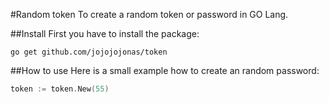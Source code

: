 #Random token
To create a random token or password in GO Lang.

##Install
First you have to install the package:
```console
go get github.com/jojojojonas/token
```

##How to use
Here is a small example how to create an random password:
```go
token := token.New(55)
```

